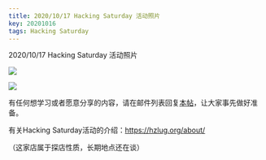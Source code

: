 ```yaml
---
title: 2020/10/17 Hacking Saturday 活动照片
key: 20201016
tags: Hacking Saturday
---
```

2020/10/17 Hacking Saturday 活动照片
<!--more-->

![](https://ae04.alicdn.com/kf/Hd469d38a311e495f86e128f8afe0d7686.jpg)

![](https://ae02.alicdn.com/kf/H165c81b753f344a8a5a6668f29783161X.jpg)

有任何想学习或者愿意分享的内容，请在邮件列表回复[本帖](https://groups.google.com/g/hzlug/c/bgN1ZJ_70sE)，让大家事先做好准备。

有关Hacking Saturday活动的介绍：https://hzlug.org/about/

（这家店属于探店性质，长期地点还在谈）